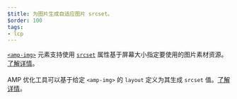 ```yaml
---
$title: 为图片生成自适应图片 srcset。
$order: 100
tags:
- lcp
---
```


[`<amp-img>`](https://amp.dev/documentation/components/amp-img/?format=websites) 元素支持使用 [`srcset`](https://web.dev/use-srcset-to-automatically-choose-the-right-image/) 属性基于屏幕大小指定要使用的图片素材资源。[了解详情](https://amp.dev/documentation/guides-and-tutorials/develop/style_and_layout/art_direction/)。<br><br>AMP 优化工具可以基于给定 `<amp-img>` 的 `layout` 定义为其生成 `srcset` 值。[了解详情](https://amp.dev/documentation/guides-and-tutorials/optimize-and-measure/amp-optimizer-guide/node-amp-optimizer/?format=websites#image-optimization)。
